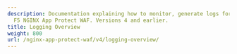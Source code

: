 ```yaml
---
description: Documentation explaining how to monitor, generate logs for, and debug
  F5 NGINX App Protect WAF. Versions 4 and earlier.
title: Logging Overview
weight: 800
url: /nginx-app-protect-waf/v4/logging-overview/
---
```

